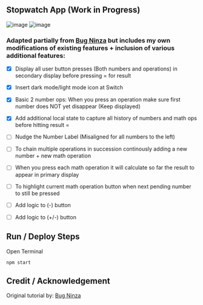 ## Stopwatch App (Work in Progress)
![image](https://user-images.githubusercontent.com/40747156/205188194-6faf80fb-049b-4358-a22e-957861f4a53d.png) ![image](https://user-images.githubusercontent.com/40747156/205188362-70805277-14b9-4856-b722-63b4a389543a.png)

### Adapted partially from [Bug Ninza](https://www.youtube.com/watch?v=xIf9KeakswM) but includes my own modifications of existing features + inclusion of various additional features:
- [x] Display all user button presses (Both numbers and operations) in secondary display before pressing = for result
- [x] Insert dark mode/light mode icon at Switch
- [x] Basic 2 number ops: When  you press an operation make sure first number does NOT yet disappear (Keep displayed)
- [x] Add additional local state to capture all history of numbers and math ops before hitting result = 
- [ ] Nudge the Number Label (Misaligned for all numbers to the left)
- [ ] To chain multiple operations in succession continously adding a new number + new math operation
- [ ] When you press each math operation it will calculate so far the result to appear in primary display
- [ ] To highlight current math operation button when next pending number to still be pressed
- [ ] Add logic to (-) button
- [ ] Add logic to (+/-) button



## Run / Deploy Steps
Open Terminal
```
npm start
```

## Credit / Acknowledgement
Original tutorial by: [Bug Ninza](https://www.youtube.com/watch?v=xIf9KeakswM)

